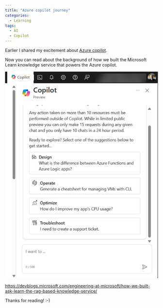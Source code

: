 ```yaml
---
title: "Azure copilot journey"
categories:
  - Learning
tags:
  - AI
  - Copilot
---
```


Earlier I shared my excitement about [Azure copilot](../azure-portal-copilot).

Now you can read about the background of how we built the Microsoft Learn knowledge service that powers the Azure copilot. 

![img](../assets/images/2024-04-26-azure-copilot-journey.png)

https://devblogs.microsoft.com/engineering-at-microsoft/how-we-built-ask-learn-the-rag-based-knowledge-service/

Thanks for reading! :-)
